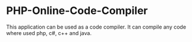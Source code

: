 # PHP-Online-Code-Compiler
This application can be used as a code compiler. It can compile any code where used php, c#, c++ and java.
